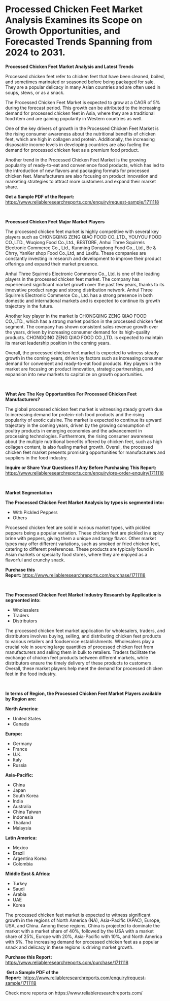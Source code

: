 <p><h1>Processed Chicken Feet Market Analysis Examines its Scope on Growth Opportunities, and Forecasted Trends Spanning from 2024 to 2031.</h1></p><p><strong>Processed Chicken Feet Market Analysis and Latest Trends</strong></p>
<p><p>Processed chicken feet refer to chicken feet that have been cleaned, boiled, and sometimes marinated or seasoned before being packaged for sale. They are a popular delicacy in many Asian countries and are often used in soups, stews, or as a snack.</p><p>The Processed Chicken Feet Market is expected to grow at a CAGR of 5% during the forecast period. This growth can be attributed to the increasing demand for processed chicken feet in Asia, where they are a traditional food item and are gaining popularity in Western countries as well.</p><p>One of the key drivers of growth in the Processed Chicken Feet Market is the rising consumer awareness about the nutritional benefits of chicken feet, which are high in collagen and protein. Additionally, the increasing disposable income levels in developing countries are also fueling the demand for processed chicken feet as a premium food product.</p><p>Another trend in the Processed Chicken Feet Market is the growing popularity of ready-to-eat and convenience food products, which has led to the introduction of new flavors and packaging formats for processed chicken feet. Manufacturers are also focusing on product innovation and marketing strategies to attract more customers and expand their market share.</p></p>
<p><strong>Get a Sample PDF of the Report:&nbsp;</strong> <a href="https://www.reliableresearchreports.com/enquiry/request-sample/1711118">https://www.reliableresearchreports.com/enquiry/request-sample/1711118</a></p>
<p>&nbsp;</p>
<p><strong>Processed Chicken Feet Major Market Players</strong></p>
<p><p>The processed chicken feet market is highly competitive with several key players such as CHONGQING ZENG QIAO FOOD CO.,LTD., YOUYOU FOOD CO.,LTD., Wuqiong Food Co.,Ltd., BESTORE, Anhui Three Squirrels Electronic Commerce Co., Ltd., Kunming Dongdong Food Co., Ltd., Be & Chrry, YanKer shop Food Co.,Ltd, and Laxifu. These companies are constantly investing in research and development to improve their product offerings and expand their market presence.</p><p>Anhui Three Squirrels Electronic Commerce Co., Ltd. is one of the leading players in the processed chicken feet market. The company has experienced significant market growth over the past few years, thanks to its innovative product range and strong distribution network. Anhui Three Squirrels Electronic Commerce Co., Ltd. has a strong presence in both domestic and international markets and is expected to continue its growth trajectory in the future.</p><p>Another key player in the market is CHONGQING ZENG QIAO FOOD CO.,LTD., which has a strong market position in the processed chicken feet segment. The company has shown consistent sales revenue growth over the years, driven by increasing consumer demand for its high-quality products. CHONGQING ZENG QIAO FOOD CO.,LTD. is expected to maintain its market leadership position in the coming years.</p><p>Overall, the processed chicken feet market is expected to witness steady growth in the coming years, driven by factors such as increasing consumer demand for convenient and ready-to-eat food products. Key players in the market are focusing on product innovation, strategic partnerships, and expansion into new markets to capitalize on growth opportunities.</p></p>
<p>&nbsp;</p>
<p><strong>What Are The Key Opportunities For Processed Chicken Feet Manufacturers?</strong></p>
<p><p>The global processed chicken feet market is witnessing steady growth due to increasing demand for protein-rich food products and the rising popularity of exotic cuisine. The market is expected to continue its upward trajectory in the coming years, driven by the growing consumption of poultry products in emerging economies and the advancement in processing technologies. Furthermore, the rising consumer awareness about the multiple nutritional benefits offered by chicken feet, such as high collagen content, is also fueling market growth. Overall, the processed chicken feet market presents promising opportunities for manufacturers and suppliers in the food industry.</p></p>
<p><strong>Inquire or Share Your Questions If Any Before Purchasing This Report:</strong> <a href="https://www.reliableresearchreports.com/enquiry/pre-order-enquiry/1711118">https://www.reliableresearchreports.com/enquiry/pre-order-enquiry/1711118</a></p>
<p>&nbsp;</p>
<p><strong>Market Segmentation</strong></p>
<p><strong>The Processed Chicken Feet Market Analysis by types is segmented into:</strong></p>
<p><ul><li>With Pickled Peppers</li><li>Others</li></ul></p>
<p><p>Processed chicken feet are sold in various market types, with pickled peppers being a popular variation. These chicken feet are pickled in a spicy brine with peppers, giving them a unique and tangy flavor. Other market types may offer different variations, such as smoked or fried chicken feet, catering to different preferences. These products are typically found in Asian markets or specialty food stores, where they are enjoyed as a flavorful and crunchy snack.</p></p>
<p><strong>Purchase this Report:&nbsp;</strong><a href="https://www.reliableresearchreports.com/purchase/1711118">https://www.reliableresearchreports.com/purchase/1711118</a></p>
<p>&nbsp;</p>
<p><strong>The Processed Chicken Feet Market Industry Research by Application is segmented into:</strong></p>
<p><ul><li>Wholesalers</li><li>Traders</li><li>Distributors</li></ul></p>
<p><p>The processed chicken feet market application for wholesalers, traders, and distributors involves buying, selling, and distributing chicken feet products to various retailers and foodservice establishments. Wholesalers play a crucial role in sourcing large quantities of processed chicken feet from manufacturers and selling them in bulk to retailers. Traders facilitate the exchange of chicken feet products between different markets, while distributors ensure the timely delivery of these products to customers. Overall, these market players help meet the demand for processed chicken feet in the food industry.</p></p>
<p>&nbsp;</p>
<p><strong>In terms of Region, the Processed Chicken Feet Market Players available by Region are:</strong></p>
<p>
    <p> <strong> North America: </strong>
        <ul>
            <li>United States</li>
            <li>Canada</li>
        </ul>
        </p> 
    <p> <strong> Europe: </strong>
        <ul>
            <li>Germany</li>
            <li>France</li>
            <li>U.K.</li>
            <li>Italy</li>
            <li>Russia</li>
        </ul>
        </p> 
    <p> <strong> Asia-Pacific: </strong>
        <ul>
            <li>China</li>
            <li>Japan</li>
            <li>South Korea</li>
            <li>India</li>
            <li>Australia</li>
            <li>China Taiwan</li>
            <li>Indonesia</li>
            <li>Thailand</li>
            <li>Malaysia</li>
        </ul>
        </p> 
    <p> <strong> Latin America: </strong>
        <ul>
            <li>Mexico</li>
            <li>Brazil</li>
            <li>Argentina Korea</li>
            <li>Colombia</li>
        </ul>
        </p> 
    <p> <strong> Middle East & Africa: </strong>
        <ul>
            <li>Turkey</li>
            <li>Saudi</li>
            <li>Arabia</li>
            <li>UAE</li>
            <li>Korea</li>
        </ul>
    </p>
    </p>
<p><p>The processed chicken feet market is expected to witness significant growth in the regions of North America (NA), Asia-Pacific (APAC), Europe, USA, and China. Among these regions, China is projected to dominate the market with a market share of 40%, followed by the USA with a market share of 25%, Europe with 20%, Asia-Pacific with 10%, and North America with 5%. The increasing demand for processed chicken feet as a popular snack and delicacy in these regions is driving market growth.</p></p>
<p><strong>Purchase this Report: </strong><a href="https://www.reliableresearchreports.com/purchase/1711118">https://www.reliableresearchreports.com/purchase/1711118</a></p>
<p>&nbsp;<strong>Get a Sample PDF of the Report:&nbsp;&nbsp;</strong><a href="https://www.reliableresearchreports.com/enquiry/request-sample/1711118">https://www.reliableresearchreports.com/enquiry/request-sample/1711118</a></p>
<p><strong></strong></p>
<p>Check more reports on https://www.reliableresearchreports.com/</p>
